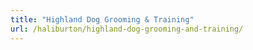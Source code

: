 ```yaml
---
title: "Highland Dog Grooming & Training"
url: /haliburton/highland-dog-grooming-and-training/
---
```

